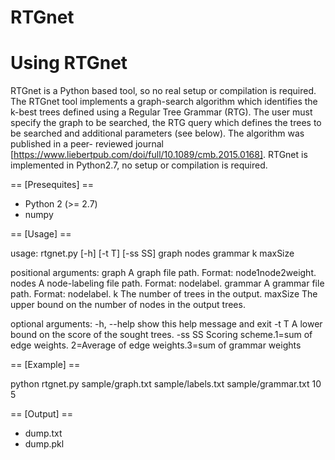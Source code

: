 # RTGnet

Using RTGnet
============

RTGnet is a Python based tool, so no real setup or compilation is required.
The RTGnet tool implements a graph-search algorithm which identifies the
k-best trees defined using a Regular Tree Grammar (RTG). The user must specify
the graph to be searched, the RTG query which defines the trees to be searched
and additional parameters (see below). The algorithm was published in a peer-
reviewed journal [https://www.liebertpub.com/doi/full/10.1089/cmb.2015.0168].
RTGnet is implemented in Python2.7, no setup or compilation is required.

== [Presequites] ==

- Python 2 (>= 2.7) 
- numpy

== [Usage] ==

usage: rtgnet.py [-h] [-t T] [-ss SS] graph nodes grammar k maxSize

positional arguments:
  graph       A graph file path. Format: node1<tab>node2<tab>weight.
  nodes       A node-labeling file path. Format: node<tab>label.
  grammar     A grammar file path. Format: node<tab>label.
  k           The number of trees in the output.
  maxSize     The upper bound on the number of nodes in the output trees.

optional arguments:
  -h, --help  show this help message and exit
  -t T        A lower bound on the score of the sought trees.
  -ss SS      Scoring scheme.1=sum of edge weights. 2=Average of edge
              weights.3=sum of grammar weights

== [Example] ==

python rtgnet.py sample/graph.txt sample/labels.txt sample/grammar.txt 10 5


 == [Output] ==

- dump.txt
- dump.pkl
